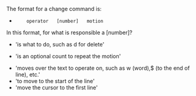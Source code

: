 The format for a change command is:
-         operator   [number]   motion
In this format, for what is responsible a [number]? 
               
* 'is what to do, such as  d  for delete'
+ 'is an optional count to repeat the motion'
* 'moves over the text to operate on, such as  w (word),$ (to the end of line), etc.'
* 'to move to the start of the line'
* 'move the cursor to the first line'
